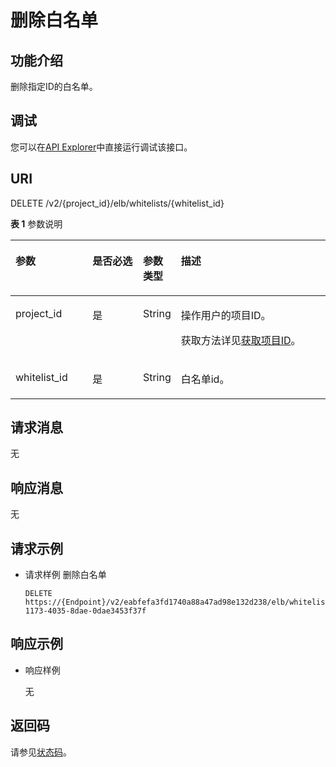 # 删除白名单<a name="elb_qy_bm_0005"></a>

## 功能介绍<a name="zh-cn_topic_0082414422_section6316235911483"></a>

删除指定ID的白名单。

## 调试<a name="section3683205810399"></a>

您可以在[API Explorer](https://apiexplorer.developer.huaweicloud.com/apiexplorer/doc?product=ELB&api=DeleteWhitelist&version=v2)中直接运行调试该接口。

## URI<a name="zh-cn_topic_0082414422_section13528555114824"></a>

DELETE /v2/\{project\_id\}/elb/whitelists/\{whitelist\_id\}

**表 1**  参数说明

<a name="table11291317245"></a>
<table><thead align="left"><tr id="row96381719414"><th class="cellrowborder" valign="top" width="24.717528247175284%" id="mcps1.2.5.1.1"><p id="p1963161713414"><a name="p1963161713414"></a><a name="p1963161713414"></a>参数</p>
</th>
<th class="cellrowborder" valign="top" width="16.478352164783523%" id="mcps1.2.5.1.2"><p id="p4633178413"><a name="p4633178413"></a><a name="p4633178413"></a>是否必选</p>
</th>
<th class="cellrowborder" valign="top" width="9.37906209379062%" id="mcps1.2.5.1.3"><p id="p16319178418"><a name="p16319178418"></a><a name="p16319178418"></a>参数类型</p>
</th>
<th class="cellrowborder" valign="top" width="49.42505749425058%" id="mcps1.2.5.1.4"><p id="p5633171643"><a name="p5633171643"></a><a name="p5633171643"></a>描述</p>
</th>
</tr>
</thead>
<tbody><tr id="row15228105335413"><td class="cellrowborder" valign="top" width="24.717528247175284%" headers="mcps1.2.5.1.1 "><p id="p1399071505415"><a name="p1399071505415"></a><a name="p1399071505415"></a>project_id</p>
</td>
<td class="cellrowborder" valign="top" width="16.478352164783523%" headers="mcps1.2.5.1.2 "><p id="zh-cn_topic_0020100158_p557643211309"><a name="zh-cn_topic_0020100158_p557643211309"></a><a name="zh-cn_topic_0020100158_p557643211309"></a>是</p>
</td>
<td class="cellrowborder" valign="top" width="9.37906209379062%" headers="mcps1.2.5.1.3 "><p id="zh-cn_topic_0020100158_p6162677511304"><a name="zh-cn_topic_0020100158_p6162677511304"></a><a name="zh-cn_topic_0020100158_p6162677511304"></a>String</p>
</td>
<td class="cellrowborder" valign="top" width="49.42505749425058%" headers="mcps1.2.5.1.4 "><p id="zh-cn_topic_0020100158_p35845144113012"><a name="zh-cn_topic_0020100158_p35845144113012"></a><a name="zh-cn_topic_0020100158_p35845144113012"></a>操作用户的项目ID。</p>
<p id="p8222164914610"><a name="p8222164914610"></a><a name="p8222164914610"></a>获取方法详见<a href="获取项目ID.md">获取项目ID</a>。</p>
</td>
</tr>
<tr id="row136418171644"><td class="cellrowborder" valign="top" width="24.717528247175284%" headers="mcps1.2.5.1.1 "><p id="p1064517145"><a name="p1064517145"></a><a name="p1064517145"></a>whitelist_id</p>
</td>
<td class="cellrowborder" valign="top" width="16.478352164783523%" headers="mcps1.2.5.1.2 "><p id="p126401719412"><a name="p126401719412"></a><a name="p126401719412"></a>是</p>
</td>
<td class="cellrowborder" valign="top" width="9.37906209379062%" headers="mcps1.2.5.1.3 "><p id="p310673871711"><a name="p310673871711"></a><a name="p310673871711"></a>String</p>
</td>
<td class="cellrowborder" valign="top" width="49.42505749425058%" headers="mcps1.2.5.1.4 "><p id="p116411172418"><a name="p116411172418"></a><a name="p116411172418"></a>白名单id。</p>
</td>
</tr>
</tbody>
</table>

## 请求消息<a name="zh-cn_topic_0082414422_section43573271114942"></a>

无

## 响应消息<a name="zh-cn_topic_0082414422_section1490202611505"></a>

无

## 请求示例<a name="section159059424215"></a>

-   请求样例 删除白名单

    ```
    DELETE https://{Endpoint}/v2/eabfefa3fd1740a88a47ad98e132d238/elb/whitelists/35cb8516-1173-4035-8dae-0dae3453f37f
    ```


## 响应示例<a name="section16746152162820"></a>

-   响应样例

    无


## 返回码<a name="zh-cn_topic_0049139664_section36936567"></a>

请参见[状态码](状态码.md)。

